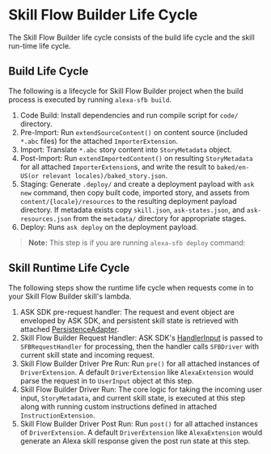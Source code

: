 # Skill Flow Builder Life Cycle

The Skill Flow Builder life cycle consists of the build life cycle and the skill
run-time life cycle.

## Build Life Cycle

The following is a lifecycle for Skill Flow Builder project when the build
process is executed by running `alexa-sfb build`.

1. Code Build: Install dependencies and run compile script for `code/` directory.
2. Pre-Import: Run `extendSourceContent()` on content source (included `*.abc`
files) for the attached `ImporterExtension`.
3. Import: Translate `*.abc` story content into `StoryMetadata` object.
4. Post-Import: Run `extendImportedContent()` on resulting `StoryMetadata` for
all attached `ImporterExtension`s, and write the result to
`baked/en-US(or relevant locales)/baked_story.json`.
5. Staging: Generate `.deploy/` and create a deployment payload with `ask new`
command, then copy built code, imported story, and assets from
`content/{locale}/resources` to the resulting deployment payload directory. If
metadata exists copy `skill.json`, `ask-states.json`, and `ask-resources.json`
from the `metadata/` directory for appropriate stages.
6. Deploy: Runs `ask deploy` on the deployment payload.
> **Note:** This step is if you are running `alexa-sfb deploy` command:

## Skill Runtime Life Cycle

The following steps show the runtime life cycle when requests come in to your
Skill Flow Builder skill's lambda.

1. ASK SDK pre-request handler: The request and event object are enveloped by
ASK SDK, and persistent skill state is retrieved with attached
[PersistenceAdapter](https://developer.amazon.com/en-US/docs/alexa/alexa-skills-kit-sdk-for-nodejs/manage-attributes.html#persistenceadapter).
2. Skill Flow Builder Request Handler: ASK SDK's
[HandlerInput](https://developer.amazon.com/en-US/docs/alexa/alexa-skills-kit-sdk-for-nodejs/handle-requests.html#handler-input)
is passed to `SFBRequestHandler` for processing, then the handler calls
`SFBDriver` with current skill state and incoming request.
3. Skill Flow Builder Driver Pre Run: Run `pre()` for all attached instances of
`DriverExtension`. A default `DriverExtension` like `AlexaExtension` would parse
the request in to `UserInput` object at this step.
4. Skill Flow Builder Driver Run: The core logic for taking the incoming user
input, `StoryMetadata`, and current skill state, is executed at this step along
with running custom instructions defined in attached `InstructionExtension`.
5. Skill Flow Builder Driver Post Run: Run `post()` for all attached instances
of `DriverExtension`. A default `DriverExtension` like `AlexaExtension` would
generate an Alexa skill response given the post run state at this step.
